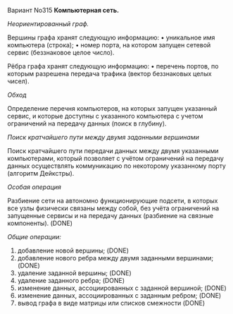 Вариант No315 
__Компьютерная сеть.__

_Неориентированный граф._

Вершины графа хранят следующую информацию:
• уникальное имя компьютера (строка);
• номер порта, на котором запущен сетевой сервис (беззнаковое целое число).

Рёбра графа хранят следующую информацию:
• перечень портов, по которым разрешена передача трафика (вектор беззнаковых целых чисел).


_Обход_

Определение перечня компьютеров, на которых запущен указанный сервис, и которые доступны
с указанного компьютера c учетом ограничений на передачу данных (поиск в глубину).

_Поиск кратчайшего пути между двумя заданными вершинами_

Поиск кратчайшего пути передачи данных между двумя указанными компьютерами, который
позволяет с учётом ограничений на передачу данных осуществлять коммуникацию по некоторому
указанному порту (алгоритм Дейкстры).

_Особая операция_

Разбиение сети на автономно функционирующие подсети, в которых все узлы физически связаны
между собой, без учёта ограничений на запущенные сервисы и на передачу данных (разбиение на
связные компоненты).                                            (DONE)

_Общие операции:_

1. добавление новой вершины;                                    (DONE)
2. добавление нового ребра между двумя заданными вершинами;     (DONE)
3. удаление заданной вершины;                                   (DONE)
4. удаление заданного ребра;                                    (DONE)
5. изменение данных, ассоциированных с заданной вершиной;       (DONE)
6. изменение данных, ассоциированных с заданным ребром;         (DONE)
7. вывод графа в виде матрицы или списков смежности             (DONE)
